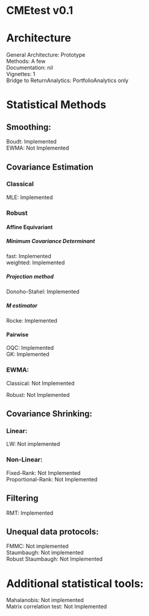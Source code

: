 CMEtest v0.1
============
# Architecture  
General Architecture: Prototype  
Methods: A few  
Documentation: nil  
Vignettes: 1  
Bridge to ReturnAnalytics: PortfolioAnalytics only  

# Statistical Methods

## Smoothing:

Boudt: Implemented  
EWMA: Not Implemented  

## Covariance Estimation

### Classical

MLE: Implemented  

### Robust

#### Affine Equivariant

##### Minimum Covariance Determinant

fast: Implemented  
weighted: Implemented  

##### Projection method
Donoho-Stahel: Implemented  

##### M estimator
Rocke: Implemented  

#### Pairwise
  
OQC: Implemented    
GK:  Implemented

### EWMA:
Classical: Not Implemented  

Robust: Not Implemented

## Covariance Shrinking:  
### Linear:  
LW: Not implemented    
### Non-Linear: 
Fixed-Rank: Not Implemented    
Proportional-Rank: Not Implemented    

## Filtering
RMT: Implemented  

## Unequal data protocols:
FMMC: Not implemented    
Staumbaugh: Not implemented    
Robust Staumbaugh: Not Implemented  

# Additional statistical tools:

Mahalanobis: Not implemented  
Matrix correlation test: Not Implemented    
